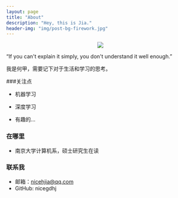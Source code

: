 ```yaml
---
layout: page
title: "About"
description: "Hey, this is Jia."
header-img: "img/post-bg-firework.jpg"
---
```


<center>
<p><img src="http://oryij6mqs.bkt.clouddn.com/blog/image/About/xiongji.jpg" align="center"></p>
</center>



“If you can't explain it simply, you don't understand it well enough.”

我是何甲，需要记下对于生活和学习的思考。


###关注点

- 机器学习

- 深度学习

- 有趣的...


### 在哪里

- ​南京大学计算机系，硕士研究生在读


### 联系我

- 邮箱：nicehjia@qq.com
- GitHub: nicegdhj







